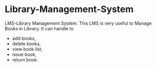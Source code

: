 # Library-Management-System
LMS-Library Management System.
This LMS is very useful to Manage Books in Library. It can handle to 
- add books, 
- delete books, 
- view book list, 
- issue book, 
- return book.
